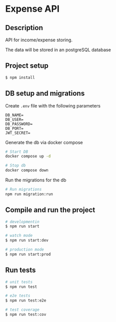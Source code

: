 # Expense API


## Description
API for income/expense storing.

The data will be stored in an postgreSQL database

## Project setup

```bash
$ npm install
```

## DB setup and migrations

Create `.env` file with the following parameters
```
DB_NAME=
DB_USER=
DB_PASSWORD=
DB_PORT=
JWT_SECRET=
```

Generate the db via docker compose
```bash
# Start DB
docker compose up -d

# Stop db
docker compose down
```

Run the migrations for the db
```bash
# Run migrations
npm run migration:run
```

## Compile and run the project

```bash
# developmentin
$ npm run start

# watch mode
$ npm run start:dev

# production mode
$ npm run start:prod
```

## Run tests

```bash
# unit tests
$ npm run test

# e2e tests
$ npm run test:e2e

# test coverage
$ npm run test:cov
```
